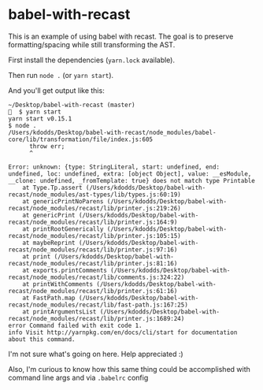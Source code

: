 # babel-with-recast

This is an example of using babel with recast. The goal is to preserve formatting/spacing while still
transforming the AST.

First install the dependencies (`yarn.lock` available).

Then run `node .` (or `yarn start`).

And you'll get output like this:

```
~/Desktop/babel-with-recast (master)
👻  $ yarn start
yarn start v0.15.1
$ node . 
/Users/kdodds/Desktop/babel-with-recast/node_modules/babel-core/lib/transformation/file/index.js:605
      throw err;
      ^

Error: unknown: {type: StringLiteral, start: undefined, end: undefined, loc: undefined, extra: [object Object], value: __esModule, __clone: undefined, _fromTemplate: true} does not match type Printable
    at Type.Tp.assert (/Users/kdodds/Desktop/babel-with-recast/node_modules/ast-types/lib/types.js:60:19)
    at genericPrintNoParens (/Users/kdodds/Desktop/babel-with-recast/node_modules/recast/lib/printer.js:219:26)
    at genericPrint (/Users/kdodds/Desktop/babel-with-recast/node_modules/recast/lib/printer.js:164:9)
    at printRootGenerically (/Users/kdodds/Desktop/babel-with-recast/node_modules/recast/lib/printer.js:105:15)
    at maybeReprint (/Users/kdodds/Desktop/babel-with-recast/node_modules/recast/lib/printer.js:97:16)
    at print (/Users/kdodds/Desktop/babel-with-recast/node_modules/recast/lib/printer.js:81:16)
    at exports.printComments (/Users/kdodds/Desktop/babel-with-recast/node_modules/recast/lib/comments.js:324:22)
    at printWithComments (/Users/kdodds/Desktop/babel-with-recast/node_modules/recast/lib/printer.js:61:16)
    at FastPath.map (/Users/kdodds/Desktop/babel-with-recast/node_modules/recast/lib/fast-path.js:167:25)
    at printArgumentsList (/Users/kdodds/Desktop/babel-with-recast/node_modules/recast/lib/printer.js:1689:24)
error Command failed with exit code 1.
info Visit http://yarnpkg.com/en/docs/cli/start for documentation about this command.
```

I'm not sure what's going on here. Help appreciated :)

Also, I'm curious to know how this same thing could be accomplished with command line args and via `.babelrc` config
